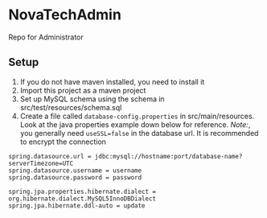 # NovaTechAdmin
Repo for Administrator

## Setup
1. If you do not have maven installed, you need to install it
2. Import this project as a maven project
3. Set up MySQL schema using the schema in src/test/resources/schema.sql
4. Create a file called `database-config.properties` in src/main/resources. Look at the java properties example down below for reference. *Note:*, you generally need `useSSL=false` in the database url. It is recommended to encrypt the connection<br/>
```
spring.datasource.url = jdbc:mysql://hostname:port/database-name?serverTimezone=UTC
spring.datasource.username = username
spring.datasource.password = password

spring.jpa.properties.hibernate.dialect = org.hibernate.dialect.MySQL5InnoDBDialect
spring.jpa.hibernate.ddl-auto = update
```
